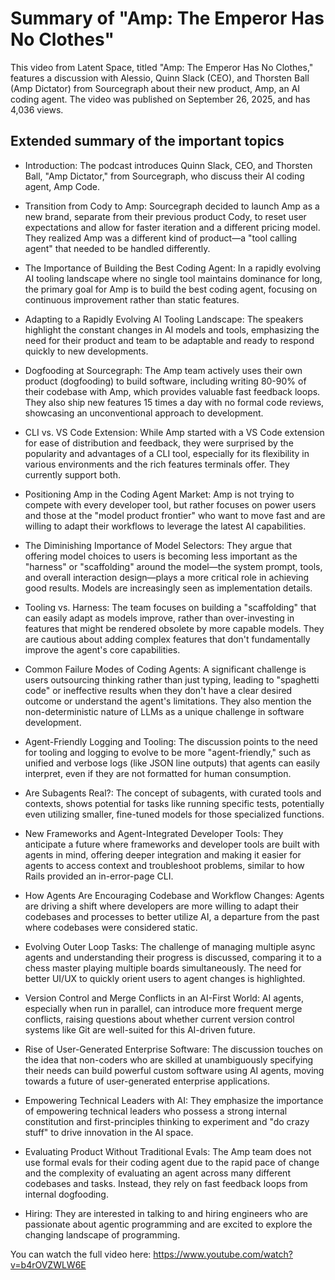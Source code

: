 # Summary of "Amp: The Emperor Has No Clothes"

This video from Latent Space, titled "Amp: The Emperor Has No Clothes," features a discussion with Alessio, Quinn Slack (CEO), and Thorsten Ball (Amp Dictator) from Sourcegraph about their new product, Amp, an AI coding agent. The video was published on September 26, 2025, and has 4,036 views.

## Extended summary of the important topics

- Introduction: The podcast introduces Quinn Slack, CEO, and Thorsten Ball, "Amp Dictator," from Sourcegraph, who discuss their AI coding agent, Amp Code.

- Transition from Cody to Amp: Sourcegraph decided to launch Amp as a new brand, separate from their previous product Cody, to reset user expectations and allow for faster iteration and a different pricing model. They realized Amp was a different kind of product—a "tool calling agent" that needed to be handled differently.

- The Importance of Building the Best Coding Agent: In a rapidly evolving AI tooling landscape where no single tool maintains dominance for long, the primary goal for Amp is to build the best coding agent, focusing on continuous improvement rather than static features.

- Adapting to a Rapidly Evolving AI Tooling Landscape: The speakers highlight the constant changes in AI models and tools, emphasizing the need for their product and team to be adaptable and ready to respond quickly to new developments.

- Dogfooding at Sourcegraph: The Amp team actively uses their own product (dogfooding) to build software, including writing 80-90% of their codebase with Amp, which provides valuable fast feedback loops. They also ship new features 15 times a day with no formal code reviews, showcasing an unconventional approach to development.

- CLI vs. VS Code Extension: While Amp started with a VS Code extension for ease of distribution and feedback, they were surprised by the popularity and advantages of a CLI tool, especially for its flexibility in various environments and the rich features terminals offer. They currently support both.

- Positioning Amp in the Coding Agent Market: Amp is not trying to compete with every developer tool, but rather focuses on power users and those at the "model product frontier" who want to move fast and are willing to adapt their workflows to leverage the latest AI capabilities.

- The Diminishing Importance of Model Selectors: They argue that offering model choices to users is becoming less important as the "harness" or "scaffolding" around the model—the system prompt, tools, and overall interaction design—plays a more critical role in achieving good results. Models are increasingly seen as implementation details.

- Tooling vs. Harness: The team focuses on building a "scaffolding" that can easily adapt as models improve, rather than over-investing in features that might be rendered obsolete by more capable models. They are cautious about adding complex features that don't fundamentally improve the agent's core capabilities.

- Common Failure Modes of Coding Agents: A significant challenge is users outsourcing thinking rather than just typing, leading to "spaghetti code" or ineffective results when they don't have a clear desired outcome or understand the agent's limitations. They also mention the non-deterministic nature of LLMs as a unique challenge in software development.

- Agent-Friendly Logging and Tooling: The discussion points to the need for tooling and logging to evolve to be more "agent-friendly," such as unified and verbose logs (like JSON line outputs) that agents can easily interpret, even if they are not formatted for human consumption.

- Are Subagents Real?: The concept of subagents, with curated tools and contexts, shows potential for tasks like running specific tests, potentially even utilizing smaller, fine-tuned models for those specialized functions.

- New Frameworks and Agent-Integrated Developer Tools: They anticipate a future where frameworks and developer tools are built with agents in mind, offering deeper integration and making it easier for agents to access context and troubleshoot problems, similar to how Rails provided an in-error-page CLI.

- How Agents Are Encouraging Codebase and Workflow Changes: Agents are driving a shift where developers are more willing to adapt their codebases and processes to better utilize AI, a departure from the past where codebases were considered static.

- Evolving Outer Loop Tasks: The challenge of managing multiple async agents and understanding their progress is discussed, comparing it to a chess master playing multiple boards simultaneously. The need for better UI/UX to quickly orient users to agent changes is highlighted.

- Version Control and Merge Conflicts in an AI-First World: AI agents, especially when run in parallel, can introduce more frequent merge conflicts, raising questions about whether current version control systems like Git are well-suited for this AI-driven future.

- Rise of User-Generated Enterprise Software: The discussion touches on the idea that non-coders who are skilled at unambiguously specifying their needs can build powerful custom software using AI agents, moving towards a future of user-generated enterprise applications.

- Empowering Technical Leaders with AI: They emphasize the importance of empowering technical leaders who possess a strong internal constitution and first-principles thinking to experiment and "do crazy stuff" to drive innovation in the AI space.

- Evaluating Product Without Traditional Evals: The Amp team does not use formal evals for their coding agent due to the rapid pace of change and the complexity of evaluating an agent across many different codebases and tasks. Instead, they rely on fast feedback loops from internal dogfooding.

- Hiring: They are interested in talking to and hiring engineers who are passionate about agentic programming and are excited to explore the changing landscape of programming.

You can watch the full video here: <https://www.youtube.com/watch?v=b4rOVZWLW6E>
